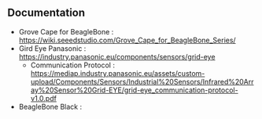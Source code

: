 ## Documentation
 * Grove Cape for BeagleBone : https://wiki.seeedstudio.com/Grove_Cape_for_BeagleBone_Series/
 * Gird Eye Panasonic : https://industry.panasonic.eu/components/sensors/grid-eye
   * Communication Protocol : https://mediap.industry.panasonic.eu/assets/custom-upload/Components/Sensors/Industrial%20Sensors/Infrared%20Array%20Sensor%20Grid-EYE/grid-eye_communication-protocol-v1.0.pdf
 * BeagleBone Black :
  
